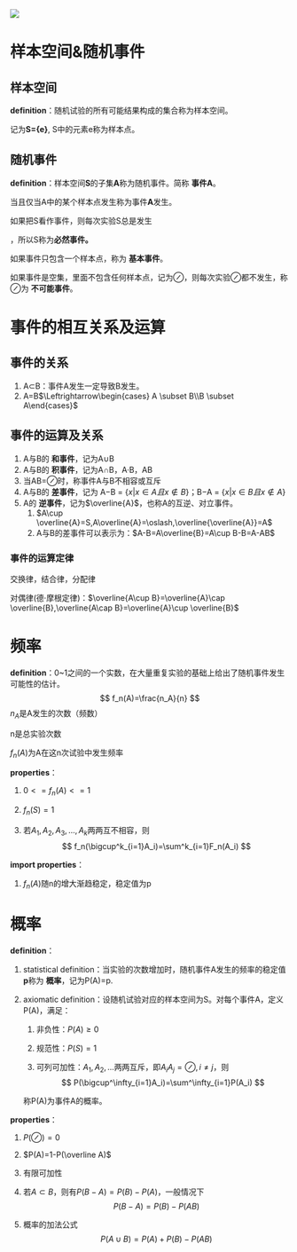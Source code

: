 <img src="http://latex.codecogs.com/gif.latex?\frac{\partial J}{\partial \theta_k^{(j)}}=\sum_{i:r(i,j)=1}{\big((\theta^{(j)})^Tx^{(i)}-y^{(i,j)}\big)x_k^{(i)}}+\lambda \theta_k^{(j)}" />

# 样本空间&随机事件
## 样本空间

**definition**：随机试验的所有可能结果构成的集合称为样本空间。

记为**S={e}**, S中的元素e称为样本点。

## 随机事件

**definition**：样本空间**S**的子集**A**称为随机事件。简称 **事件A**。

当且仅当A中的某个样本点发生称为事件**A**发生。

如果把S看作事件，则每次实验S总是发生

，所以S称为**必然事件。**

如果事件只包含一个样本点，称为 **基本事件**。

如果事件是空集，里面不包含任何样本点，记为$\oslash$，则每次实验$\oslash$都不发生，称$\oslash$为 **不可能事件**。

# 事件的相互关系及运算

## 事件的关系

1. A$\subset$B：事件A发生一定导致B发生。
2. A=B$\Leftrightarrow\begin{cases} A \subset B\\B \subset A\end{cases}$

## 事件的运算及关系

1. A与B的 **和事件**，记为A$\cup$B
2. A与B的 **积事件**，记为A$\cap$B，A·B，AB
3. 当AB=$\oslash$时，称事件A与B不相容或互斥
4. A与B的 **差事件**，记为 A$-$B = $\{x|x\in A 且 x\notin B\}$；B$-$A = $\{x|x\in B 且 x\notin A\}$
5. A的 **逆事件**，记为$\overline{A}$，也称A的互逆、对立事件。
   1. $A\cup \overline{A}=S,A\overline{A}=\oslash,\overline{\overline{A}}=A$
   2. A与B的差事件可以表示为：$A-B=A\overline{B}=A\cup B-B=A-AB$

### 事件的运算定律

交换律，结合律，分配律

对偶律(德·摩根定律)：$\overline{A\cup B}=\overline{A}\cap \overline{B},\overline{A\cap B}=\overline{A}\cup \overline{B}$

# 频率

 **definition**：0~1之间的一个实数，在大量重复实验的基础上给出了随机事件发生可能性的估计。
$$
f_n(A)=\frac{n_A}{n}
$$
$n_A$是A发生的次数（频数）

n是总实验次数

$f_n(A)$为A在这n次试验中发生频率

**properties**：

1. $0<=f_n(A)<=1$

2. $f_n(S)=1$

3. 若$A_1,A_2,A_3,...,A_k$两两互不相容，则
   $$
   f_n(\bigcup^k_{i=1}A_i)=\sum^k_{i=1}F_n(A_i)
   $$


**import properties**：

1. $f_n(A)$随n的增大渐趋稳定，稳定值为p

# 概率

**definition**：

1. statistical definition：当实验的次数增加时，随机事件A发生的频率的稳定值**p**称为 **概率**，记为P(A)=p.

2. axiomatic definition：设随机试验对应的样本空间为S。对每个事件A，定义P(A)，满足：

   1. 非负性：$P(A)\geqslant0$

   2. 规范性：$P(S)=1$

   3. 可列可加性：$A_1,A_2,...$两两互斥，即$A_iA_j=\oslash ,i\neq j$，则
      $$
      P(\bigcup^\infty_{i=1}A_i)=\sum^\infty_{i=1}P(A_i)
      $$

   称P(A)为事件A的概率。

**properties**：

1. $P(\oslash)=0$

2. $P(A)=1-P(\overline A)$

3. 有限可加性

4. 若$A\subset B$，则有$P(B-A)=P(B)-P(A)$，一般情况下
   $$
   P(B-A)=P(B)-P(AB)
   $$

5. 概率的加法公式
   $$
   P(A\cup B)=P(A)+P(B)-P(AB)
   $$
   

